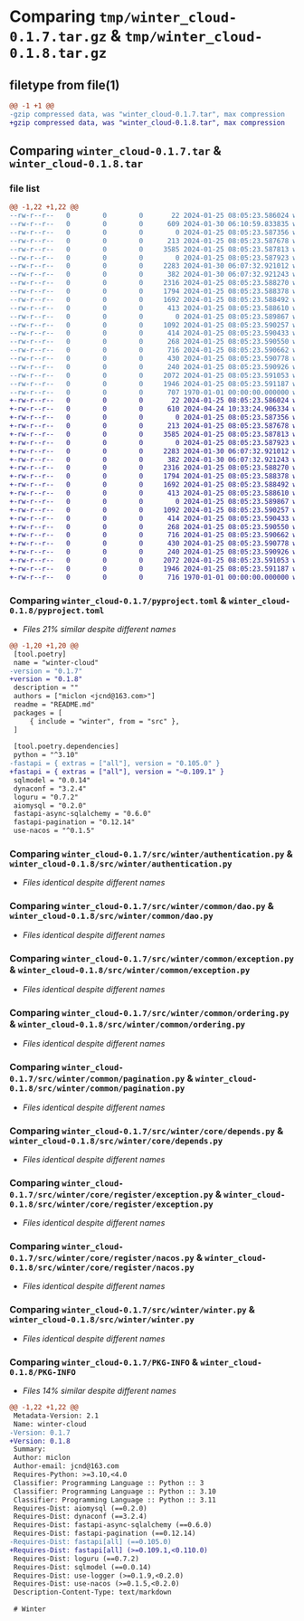 # Comparing `tmp/winter_cloud-0.1.7.tar.gz` & `tmp/winter_cloud-0.1.8.tar.gz`

## filetype from file(1)

```diff
@@ -1 +1 @@
-gzip compressed data, was "winter_cloud-0.1.7.tar", max compression
+gzip compressed data, was "winter_cloud-0.1.8.tar", max compression
```

## Comparing `winter_cloud-0.1.7.tar` & `winter_cloud-0.1.8.tar`

### file list

```diff
@@ -1,22 +1,22 @@
--rw-r--r--   0        0        0       22 2024-01-25 08:05:23.586024 winter_cloud-0.1.7/README.md
--rw-r--r--   0        0        0      609 2024-01-30 06:10:59.833835 winter_cloud-0.1.7/pyproject.toml
--rw-r--r--   0        0        0        0 2024-01-25 08:05:23.587356 winter_cloud-0.1.7/src/winter/__init__.py
--rw-r--r--   0        0        0      213 2024-01-25 08:05:23.587678 winter_cloud-0.1.7/src/winter/_utils.py
--rw-r--r--   0        0        0     3585 2024-01-25 08:05:23.587813 winter_cloud-0.1.7/src/winter/authentication.py
--rw-r--r--   0        0        0        0 2024-01-25 08:05:23.587923 winter_cloud-0.1.7/src/winter/common/__init__.py
--rw-r--r--   0        0        0     2283 2024-01-30 06:07:32.921012 winter_cloud-0.1.7/src/winter/common/dao.py
--rw-r--r--   0        0        0      382 2024-01-30 06:07:32.921243 winter_cloud-0.1.7/src/winter/common/decorators.py
--rw-r--r--   0        0        0     2316 2024-01-25 08:05:23.588270 winter_cloud-0.1.7/src/winter/common/exception.py
--rw-r--r--   0        0        0     1794 2024-01-25 08:05:23.588378 winter_cloud-0.1.7/src/winter/common/ordering.py
--rw-r--r--   0        0        0     1692 2024-01-25 08:05:23.588492 winter_cloud-0.1.7/src/winter/common/pagination.py
--rw-r--r--   0        0        0      413 2024-01-25 08:05:23.588610 winter_cloud-0.1.7/src/winter/common/schema.py
--rw-r--r--   0        0        0        0 2024-01-25 08:05:23.589867 winter_cloud-0.1.7/src/winter/core/__init__.py
--rw-r--r--   0        0        0     1092 2024-01-25 08:05:23.590257 winter_cloud-0.1.7/src/winter/core/depends.py
--rw-r--r--   0        0        0      414 2024-01-25 08:05:23.590433 winter_cloud-0.1.7/src/winter/core/register/__init__.py
--rw-r--r--   0        0        0      268 2024-01-25 08:05:23.590550 winter_cloud-0.1.7/src/winter/core/register/auth.py
--rw-r--r--   0        0        0      716 2024-01-25 08:05:23.590662 winter_cloud-0.1.7/src/winter/core/register/exception.py
--rw-r--r--   0        0        0      430 2024-01-25 08:05:23.590778 winter_cloud-0.1.7/src/winter/core/register/logger.py
--rw-r--r--   0        0        0      240 2024-01-25 08:05:23.590926 winter_cloud-0.1.7/src/winter/core/register/mysql.py
--rw-r--r--   0        0        0     2072 2024-01-25 08:05:23.591053 winter_cloud-0.1.7/src/winter/core/register/nacos.py
--rw-r--r--   0        0        0     1946 2024-01-25 08:05:23.591187 winter_cloud-0.1.7/src/winter/winter.py
--rw-r--r--   0        0        0      707 1970-01-01 00:00:00.000000 winter_cloud-0.1.7/PKG-INFO
+-rw-r--r--   0        0        0       22 2024-01-25 08:05:23.586024 winter_cloud-0.1.8/README.md
+-rw-r--r--   0        0        0      610 2024-04-24 10:33:24.906334 winter_cloud-0.1.8/pyproject.toml
+-rw-r--r--   0        0        0        0 2024-01-25 08:05:23.587356 winter_cloud-0.1.8/src/winter/__init__.py
+-rw-r--r--   0        0        0      213 2024-01-25 08:05:23.587678 winter_cloud-0.1.8/src/winter/_utils.py
+-rw-r--r--   0        0        0     3585 2024-01-25 08:05:23.587813 winter_cloud-0.1.8/src/winter/authentication.py
+-rw-r--r--   0        0        0        0 2024-01-25 08:05:23.587923 winter_cloud-0.1.8/src/winter/common/__init__.py
+-rw-r--r--   0        0        0     2283 2024-01-30 06:07:32.921012 winter_cloud-0.1.8/src/winter/common/dao.py
+-rw-r--r--   0        0        0      382 2024-01-30 06:07:32.921243 winter_cloud-0.1.8/src/winter/common/decorators.py
+-rw-r--r--   0        0        0     2316 2024-01-25 08:05:23.588270 winter_cloud-0.1.8/src/winter/common/exception.py
+-rw-r--r--   0        0        0     1794 2024-01-25 08:05:23.588378 winter_cloud-0.1.8/src/winter/common/ordering.py
+-rw-r--r--   0        0        0     1692 2024-01-25 08:05:23.588492 winter_cloud-0.1.8/src/winter/common/pagination.py
+-rw-r--r--   0        0        0      413 2024-01-25 08:05:23.588610 winter_cloud-0.1.8/src/winter/common/schema.py
+-rw-r--r--   0        0        0        0 2024-01-25 08:05:23.589867 winter_cloud-0.1.8/src/winter/core/__init__.py
+-rw-r--r--   0        0        0     1092 2024-01-25 08:05:23.590257 winter_cloud-0.1.8/src/winter/core/depends.py
+-rw-r--r--   0        0        0      414 2024-01-25 08:05:23.590433 winter_cloud-0.1.8/src/winter/core/register/__init__.py
+-rw-r--r--   0        0        0      268 2024-01-25 08:05:23.590550 winter_cloud-0.1.8/src/winter/core/register/auth.py
+-rw-r--r--   0        0        0      716 2024-01-25 08:05:23.590662 winter_cloud-0.1.8/src/winter/core/register/exception.py
+-rw-r--r--   0        0        0      430 2024-01-25 08:05:23.590778 winter_cloud-0.1.8/src/winter/core/register/logger.py
+-rw-r--r--   0        0        0      240 2024-01-25 08:05:23.590926 winter_cloud-0.1.8/src/winter/core/register/mysql.py
+-rw-r--r--   0        0        0     2072 2024-01-25 08:05:23.591053 winter_cloud-0.1.8/src/winter/core/register/nacos.py
+-rw-r--r--   0        0        0     1946 2024-01-25 08:05:23.591187 winter_cloud-0.1.8/src/winter/winter.py
+-rw-r--r--   0        0        0      716 1970-01-01 00:00:00.000000 winter_cloud-0.1.8/PKG-INFO
```

### Comparing `winter_cloud-0.1.7/pyproject.toml` & `winter_cloud-0.1.8/pyproject.toml`

 * *Files 21% similar despite different names*

```diff
@@ -1,20 +1,20 @@
 [tool.poetry]
 name = "winter-cloud"
-version = "0.1.7"
+version = "0.1.8"
 description = ""
 authors = ["miclon <jcnd@163.com>"]
 readme = "README.md"
 packages = [
     { include = "winter", from = "src" },
 ]
 
 [tool.poetry.dependencies]
 python = "^3.10"
-fastapi = { extras = ["all"], version = "0.105.0" }
+fastapi = { extras = ["all"], version = "~0.109.1" }
 sqlmodel = "0.0.14"
 dynaconf = "3.2.4"
 loguru = "0.7.2"
 aiomysql = "0.2.0"
 fastapi-async-sqlalchemy = "0.6.0"
 fastapi-pagination = "0.12.14"
 use-nacos = "^0.1.5"
```

### Comparing `winter_cloud-0.1.7/src/winter/authentication.py` & `winter_cloud-0.1.8/src/winter/authentication.py`

 * *Files identical despite different names*

### Comparing `winter_cloud-0.1.7/src/winter/common/dao.py` & `winter_cloud-0.1.8/src/winter/common/dao.py`

 * *Files identical despite different names*

### Comparing `winter_cloud-0.1.7/src/winter/common/exception.py` & `winter_cloud-0.1.8/src/winter/common/exception.py`

 * *Files identical despite different names*

### Comparing `winter_cloud-0.1.7/src/winter/common/ordering.py` & `winter_cloud-0.1.8/src/winter/common/ordering.py`

 * *Files identical despite different names*

### Comparing `winter_cloud-0.1.7/src/winter/common/pagination.py` & `winter_cloud-0.1.8/src/winter/common/pagination.py`

 * *Files identical despite different names*

### Comparing `winter_cloud-0.1.7/src/winter/core/depends.py` & `winter_cloud-0.1.8/src/winter/core/depends.py`

 * *Files identical despite different names*

### Comparing `winter_cloud-0.1.7/src/winter/core/register/exception.py` & `winter_cloud-0.1.8/src/winter/core/register/exception.py`

 * *Files identical despite different names*

### Comparing `winter_cloud-0.1.7/src/winter/core/register/nacos.py` & `winter_cloud-0.1.8/src/winter/core/register/nacos.py`

 * *Files identical despite different names*

### Comparing `winter_cloud-0.1.7/src/winter/winter.py` & `winter_cloud-0.1.8/src/winter/winter.py`

 * *Files identical despite different names*

### Comparing `winter_cloud-0.1.7/PKG-INFO` & `winter_cloud-0.1.8/PKG-INFO`

 * *Files 14% similar despite different names*

```diff
@@ -1,22 +1,22 @@
 Metadata-Version: 2.1
 Name: winter-cloud
-Version: 0.1.7
+Version: 0.1.8
 Summary: 
 Author: miclon
 Author-email: jcnd@163.com
 Requires-Python: >=3.10,<4.0
 Classifier: Programming Language :: Python :: 3
 Classifier: Programming Language :: Python :: 3.10
 Classifier: Programming Language :: Python :: 3.11
 Requires-Dist: aiomysql (==0.2.0)
 Requires-Dist: dynaconf (==3.2.4)
 Requires-Dist: fastapi-async-sqlalchemy (==0.6.0)
 Requires-Dist: fastapi-pagination (==0.12.14)
-Requires-Dist: fastapi[all] (==0.105.0)
+Requires-Dist: fastapi[all] (>=0.109.1,<0.110.0)
 Requires-Dist: loguru (==0.7.2)
 Requires-Dist: sqlmodel (==0.0.14)
 Requires-Dist: use-logger (>=0.1.9,<0.2.0)
 Requires-Dist: use-nacos (>=0.1.5,<0.2.0)
 Description-Content-Type: text/markdown
 
 # Winter
```

